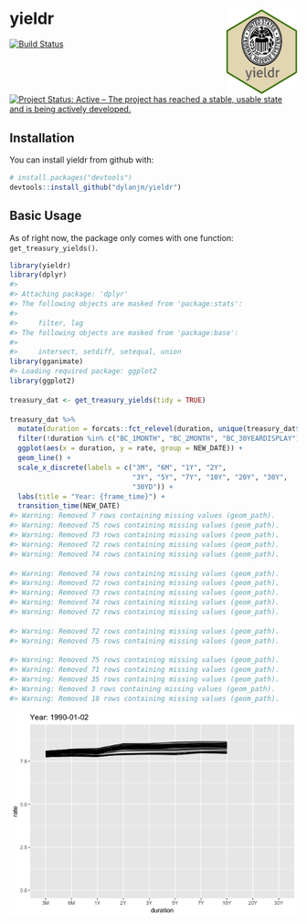 
<!-- README.md is generated from README.Rmd. Please edit that file -->

# yieldr <img src="man/figures/hex_sticker.png" align="right" height="150" width="125"/>

[![Build
Status](https://travis-ci.com/dylanjm/yieldr.svg?branch=master)](https://travis-ci.com/dylanjm/yieldr)
<!-- ![Current CRAN Version](https://www.r-pkg.org/badges/version/bjscrapeR) -->
[![Project Status: Active – The project has reached a stable, usable
state and is being actively
developed.](http://www.repostatus.org/badges/latest/active.svg)](http://www.repostatus.org/#active)
<!-- ![Total Downloads](http://cranlogs.r-pkg.org/badges/grand-total/bjscrapeR) -->

## Installation

You can install yieldr from github with:

``` r
# install.packages("devtools")
devtools::install_github("dylanjm/yieldr")
```

## Basic Usage

As of right now, the package only comes with one function:
`get_treasury_yields()`.

``` r
library(yieldr)
library(dplyr)
#> 
#> Attaching package: 'dplyr'
#> The following objects are masked from 'package:stats':
#> 
#>     filter, lag
#> The following objects are masked from 'package:base':
#> 
#>     intersect, setdiff, setequal, union
library(gganimate)
#> Loading required package: ggplot2
library(ggplot2)

treasury_dat <- get_treasury_yields(tidy = TRUE)

treasury_dat %>% 
  mutate(duration = forcats::fct_relevel(duration, unique(treasury_dat$duration))) %>% 
  filter(!duration %in% c("BC_1MONTH", "BC_2MONTH", "BC_30YEARDISPLAY")) %>% 
  ggplot(aes(x = duration, y = rate, group = NEW_DATE)) + 
  geom_line() + 
  scale_x_discrete(labels = c("3M", "6M", "1Y", "2Y",
                              "3Y", "5Y", "7Y", "10Y", "20Y", "30Y",
                              "30YD")) + 
  labs(title = "Year: {frame_time}") +                             
  transition_time(NEW_DATE) 
#> Warning: Removed 7 rows containing missing values (geom_path).
#> Warning: Removed 75 rows containing missing values (geom_path).
#> Warning: Removed 73 rows containing missing values (geom_path).
#> Warning: Removed 72 rows containing missing values (geom_path).
#> Warning: Removed 74 rows containing missing values (geom_path).

#> Warning: Removed 74 rows containing missing values (geom_path).
#> Warning: Removed 72 rows containing missing values (geom_path).
#> Warning: Removed 73 rows containing missing values (geom_path).
#> Warning: Removed 74 rows containing missing values (geom_path).
#> Warning: Removed 72 rows containing missing values (geom_path).

#> Warning: Removed 72 rows containing missing values (geom_path).
#> Warning: Removed 75 rows containing missing values (geom_path).

#> Warning: Removed 75 rows containing missing values (geom_path).
#> Warning: Removed 71 rows containing missing values (geom_path).
#> Warning: Removed 35 rows containing missing values (geom_path).
#> Warning: Removed 3 rows containing missing values (geom_path).
#> Warning: Removed 10 rows containing missing values (geom_path).
```

![](README-example-1.gif)<!-- -->
